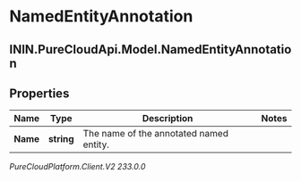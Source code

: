 # NamedEntityAnnotation

## ININ.PureCloudApi.Model.NamedEntityAnnotation

## Properties

|Name | Type | Description | Notes|
|------------ | ------------- | ------------- | -------------|
| **Name** | **string** | The name of the annotated named entity. | |



_PureCloudPlatform.Client.V2 233.0.0_
